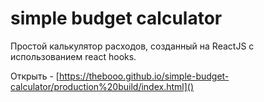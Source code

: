 # simple budget calculator

Простой калькулятор расходов, созданный на ReactJS с использованием react hooks.

Открыть - [https://thebooo.github.io/simple-budget-calculator/production%20build/index.html]()
